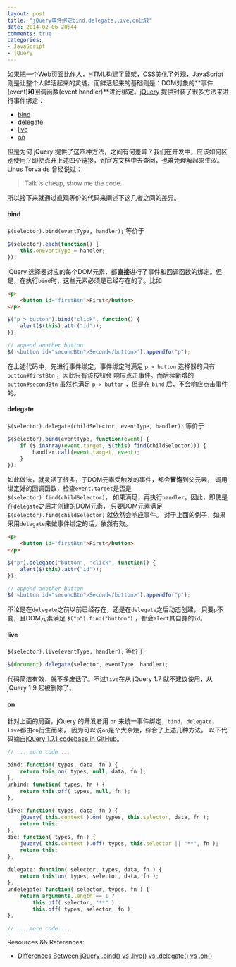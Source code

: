 ```yaml
---
layout: post
title: "jQuery事件绑定bind,delegate,live,on比较"
date: 2014-02-06 20:44
comments: true
categories: 
- JavaScript
- jQuery
---
```


如果把一个Web页面比作人，HTML构建了骨架，CSS美化了外观，JavaScript则是让整个人鲜活起来的灵魂。而鲜活起来的基础则是：DOM对象的**事件(event)**和**回调函数(event handler)**进行绑定。[jQuery](http://jquery.com/) 提供封装了很多方法来进行事件绑定：

- [bind](https://api.jquery.com/bind/)
- [delegate](https://api.jquery.com/delegate/)
- [live](https://api.jquery.com/live/)
- [on](https://api.jquery.com/on/)

但是为何 jQuery 提供了这四种方法，之间有何差异？我们在开发中，应该如何区别使用？即使点开上述四个链接，到官方文档中去查阅，也难免理解起来生涩。Linus Torvalds 曾经说过：

> Talk is cheap, show me the code.
    
所以接下来就通过直观等价的代码来阐述下这几者之间的差异。

#### bind

`$(selector).bind(eventType, handler);` 等价于
    
~~~ javascript
$(selector).each(function() {
    this.onEventType = handler;
});
~~~

jQuery 选择器对应的每个DOM元素，都**直接**进行了事件和回调函数的绑定。但是，在执行`bind`时，这些元素必须是已经存在的了。比如

~~~ html
<p>
    <button id="firstBtn">First</button>
</p>
~~~
    
~~~ javascript
$("p > button").bind("click", function() {
    alert($(this).attr("id"));
});

// append another button
$('<button id="secondBtn">Second</button>').appendTo("p");
~~~

在上述代码中，先进行事件绑定，事件绑定时满足 `p > button` 选择器的只有 `button#firstBtn` ，因此只有该按钮会
响应点击事件。而后续新增的 `button#secondBtn` 虽然也满足 `p > button` ，但是在 `bind` 后，不会响应点击事件的。

#### delegate

`$(selector).delegate(childSelector, eventType, handler);` 等价于

~~~ javascript
$(selector).bind(eventType, function(event) {
    if ($.inArray(event.target, $(this).find(childSelector))) {
        handler.call(event.target, event);
    }
});
~~~

如此做法，就灵活了很多，子DOM元素受触发的事件，都会**冒泡**到父元素，
调用绑定好的回调函数，检查`event.target`是否是`$(selector).find(childSelector)`，
如果满足，再执行`handler`。因此，即使是在`delegate`之后才创建的DOM元素，
只要DOM元素满足 `$(selector).find(childSelector)` 就依然会响应事件。
对于上面的例子，如果采用`delegate`来做事件绑定的话，依然有效。

~~~ html
<p>
    <button id="firstBtn">First</button>
</p>
~~~
    
~~~ javascript
$("p").delegate("button", "click", function() {
    alert($(this).attr("id"));
});

// append another button
$('<button id="secondBtn">Second</button>').appendTo("p");
~~~

不论是在`delegate`之前以前已经存在，还是在`delegate`之后动态创建，
只要`p`不变，且DOM元素满足 `$("p").find("button")` ，都会`alert`其自身的`id`。


#### live

`$(selector).live(eventType, handler);` 等价于

~~~ javascript
$(document).delegate(selector, eventType, handler);
~~~

代码简洁有效，就不多废话了。不过`live`在从 jQuery 1.7 就不建议使用，从 jQuery 1.9 起被删除了。
    
#### on

针对上面的局面，jQuery 的开发者用 `on` 来统一事件绑定，`bind`，`delegate`，`live`都由`on`衍生而来，
因为可以说`on`是个大杂烩，综合了上述几种方法。
以下代码摘自[jQuery 1.7.1 codebase in GitHub](https://github.com/jquery/jquery/blob/633ca9c1610c49dbb780e565f4f1202e1fe20fae/src/event.js#L956)。

~~~ javascript
// ... more code ...
 
bind: function( types, data, fn ) {
    return this.on( types, null, data, fn );
},
unbind: function( types, fn ) {
    return this.off( types, null, fn );
},
 
live: function( types, data, fn ) {
    jQuery( this.context ).on( types, this.selector, data, fn );
    return this;
},
die: function( types, fn ) {
    jQuery( this.context ).off( types, this.selector || "**", fn );
    return this;
},
 
delegate: function( selector, types, data, fn ) {
    return this.on( types, selector, data, fn );
},
undelegate: function( selector, types, fn ) {
    return arguments.length == 1 ? 
        this.off( selector, "**" ) : 
        this.off( types, selector, fn );
},
 
// ... more code ...
~~~

Resources && References:

- [Differences Between jQuery .bind() vs .live() vs .delegate() vs .on()](http://www.elijahmanor.com/differences-between-jquery-bind-vs-live-vs-delegate-vs-on/)
